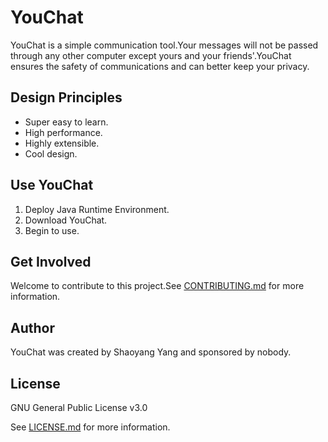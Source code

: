 # YouChat

YouChat is a simple communication tool.Your messages will not be passed through any other computer except yours and your friends'.YouChat ensures the safety of communications and can better keep your privacy.

## Design Principles

- Super easy to learn.
- High performance.
- Highly extensible.
- Cool design.

## Use YouChat

1. Deploy Java Runtime Environment.
2. Download YouChat.
3. Begin to use.

## Get Involved

Welcome to contribute to this project.See [CONTRIBUTING.md](CONTRIBUTING.md) for more information.

## Author

YouChat was created by Shaoyang Yang and sponsored by nobody.

## License

GNU General Public License v3.0

See [LICENSE.md](LICENSE.md) for more information.
